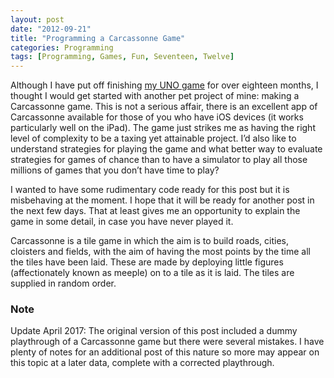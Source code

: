 ```yaml
---
layout: post
date: "2012-09-21"
title: "Programming a Carcassonne Game"
categories: Programming
tags: [Programming, Games, Fun, Seventeen, Twelve]
---
```


Although I have put off finishing [my UNO game](programming-an-uno-game) for over eighteen months, I thought I would get started with another pet project of mine: making a Carcassonne game. This is not a serious affair, there is an excellent app of Carcassonne available for those of you who have iOS devices (it works particularly well on the iPad). The game just strikes me as having the right level of complexity to be a taxing yet attainable project. I’d also like to understand strategies for playing the game and what better way to evaluate strategies for games of chance than to have a simulator to play all those millions of games that you don’t have time to play? 

I wanted to have some rudimentary code ready for this post but it is misbehaving at the moment. I hope that it will be ready for another post in the next few days. That at least gives me an opportunity to explain the game in some detail, in case you have never played it. 

Carcassonne is a tile game in which the aim is to build roads, cities, cloisters and fields, with the aim of having the most points by the time all the tiles have been laid. These are made by deploying little figures (affectionately known as meeple) on to a tile as it is laid. The tiles are supplied in random order. 

### Note

Update April 2017: The original version of this post included a dummy playthrough of a Carcassonne game but there were several mistakes. I have plenty of notes for an additional post of this nature so more may appear on this topic at a later data, complete with a corrected playthrough.